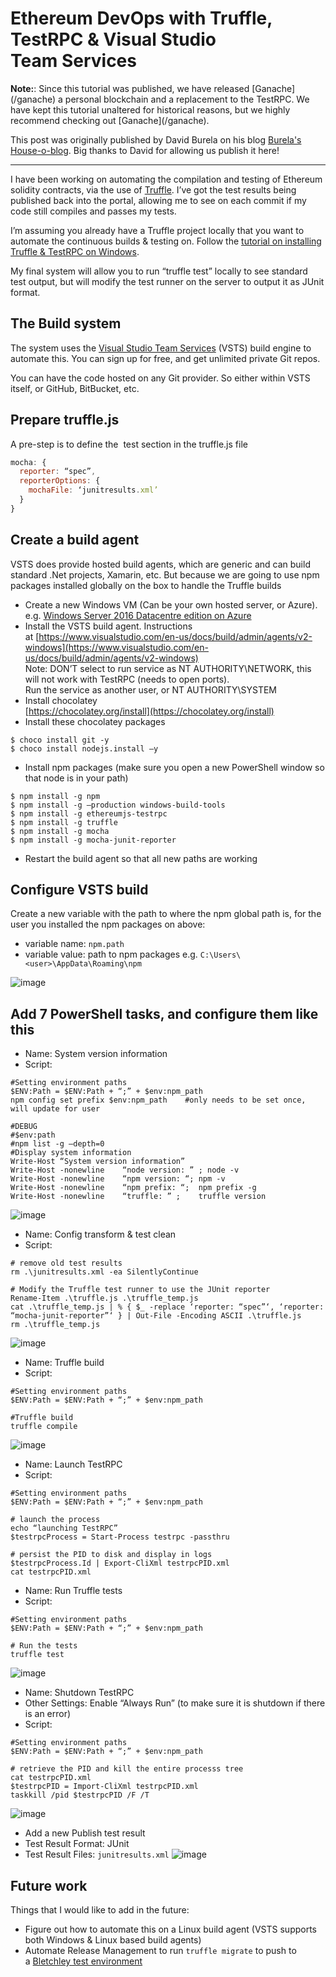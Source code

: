 # Ethereum DevOps with Truffle, TestRPC & Visual Studio Team Services

<p class="alert alert-warning">
<strong>Note:</strong>: Since this tutorial was published, we have released [Ganache](/ganache) a personal blockchain and a replacement to the TestRPC. We have kept this tutorial unaltered for historical reasons, but we highly recommend checking out [Ganache](/ganache).
</p>

This post was originally published by David Burela on his blog [Burela's House-o-blog](https://davidburela.wordpress.com/2016/12/23/ethereum-devops-with-truffle-testrpc-visual-studio-team-services/). Big thanks to David for allowing us publish it here!

-------------------

I have been working on automating the compilation and testing of Ethereum solidity contracts, via the use of [Truffle](http://truffleframework.com/). I’ve got the test results being published back into the portal, allowing me to see on each commit if my code still compiles and passes my tests.

I’m assuming you already have a Truffle project locally that you want to automate the continuous builds & testing on. Follow the [tutorial on installing Truffle & TestRPC on Windows](/tutorials/how-to-install-truffle-and-testrpc-on-windows-for-blockchain-development).

My final system will allow you to run “truffle test” locally to see standard test output, but will modify the test runner on the server to output it as JUnit format.

## The Build system

The system uses the [Visual Studio Team Services](https://azure.microsoft.com/en-us/services/visual-studio-team-services/) (VSTS) build engine to automate this. You can sign up for free, and get unlimited private Git repos.  

You can have the code hosted on any Git provider. So either within VSTS itself, or GitHub, BitBucket, etc.

## Prepare truffle.js

A pre-step is to define the  test section in the truffle.js file

```javascript
mocha: {  
  reporter: “spec”,  
  reporterOptions: {  
    mochaFile: ‘junitresults.xml’  
  }  
}
```

## Create a build agent

VSTS does provide hosted build agents, which are generic and can build standard .Net projects, Xamarin, etc. But because we are going to use npm packages installed globally on the box to handle the Truffle builds

- Create a new Windows VM (Can be your own hosted server, or Azure).  
e.g. [Windows Server 2016 Datacentre edition on Azure](https://azure.microsoft.com/en-au/marketplace/partners/microsoft/windowsserver2016datacenter/)
- Install the VSTS build agent. Instructions at [https://www.visualstudio.com/en-us/docs/build/admin/agents/v2-windows](https://www.visualstudio.com/en-us/docs/build/admin/agents/v2-windows)  
Note: DON’T select to run service as NT AUTHORITY\NETWORK, this will not work with TestRPC (needs to open ports).  
Run the service as another user, or NT AUTHORITY\SYSTEM
- Install chocolatey  
[https://chocolatey.org/install](https://chocolatey.org/install)
- Install these chocolatey packages

```
$ choco install git -y
$ choco install nodejs.install –y
```

- Install npm packages (make sure you open a new PowerShell window so that node is in your path)

```
$ npm install -g npm
$ npm install -g –production windows-build-tools
$ npm install -g ethereumjs-testrpc
$ npm install -g truffle
$ npm install -g mocha
$ npm install -g mocha-junit-reporter
```

- Restart the build agent so that all new paths are working

## Configure VSTS build

Create a new variable with the path to where the npm global path is, for the user you installed the npm packages on above:

- variable name: `npm.path`
- variable value: path to npm packages e.g. `C:\Users\<user>\AppData\Roaming\npm`  

![image](https://davidburela.files.wordpress.com/2016/12/image5.png)

## Add 7 PowerShell tasks, and configure them like this
- Name: System version information  
- Script:  

```
#Setting environment paths  
$ENV:Path = $ENV:Path + “;” + $env:npm_path  
npm config set prefix $env:npm_path    #only needs to be set once, will update for user  

#DEBUG  
#$env:path  
#npm list -g –depth=0  
#Display system information  
Write-Host “System version information”  
Write-Host -nonewline    “node version: ” ; node -v  
Write-Host -nonewline    “npm version: “; npm -v  
Write-Host -nonewline    “npm prefix: “;  npm prefix -g  
Write-Host -nonewline    “truffle: ” ;    truffle version  
```
![image](https://davidburela.files.wordpress.com/2016/12/image6.png)

- Name: Config transform & test clean
- Script:

```
# remove old test results  
rm .\junitresults.xml -ea SilentlyContinue 

# Modify the Truffle test runner to use the JUnit reporter  
Rename-Item .\truffle.js .\truffle_temp.js  
cat .\truffle_temp.js | % { $_ -replace ‘reporter: “spec”‘, ‘reporter: “mocha-junit-reporter”‘ } | Out-File -Encoding ASCII .\truffle.js  
rm .\truffle_temp.js  
```
![image](https://davidburela.files.wordpress.com/2016/12/image7.png)


- Name: Truffle build  
- Script:  

```
#Setting environment paths  
$ENV:Path = $ENV:Path + “;” + $env:npm_path

#Truffle build  
truffle compile  
```
![image](https://davidburela.files.wordpress.com/2016/12/image8.png)

- Name: Launch TestRPC  
- Script:  

```
#Setting environment paths  
$ENV:Path = $ENV:Path + “;” + $env:npm_path

# launch the process  
echo “launching TestRPC”  
$testrpcProcess = Start-Process testrpc -passthru  

# persist the PID to disk and display in logs  
$testrpcProcess.Id | Export-CliXml testrpcPID.xml  
cat testrpcPID.xml
```


- Name: Run Truffle tests  
- Script:  

```
#Setting environment paths  
$ENV:Path = $ENV:Path + “;” + $env:npm_path

# Run the tests  
truffle test  
```
![image](https://davidburela.files.wordpress.com/2016/12/image10.png)


- Name: Shutdown TestRPC  
- Other Settings: Enable “Always Run” (to make sure it is shutdown if there is an error)  
- Script:  

```
#Setting environment paths  
$ENV:Path = $ENV:Path + “;” + $env:npm_path

# retrieve the PID and kill the entire processs tree  
cat testrpcPID.xml  
$testrpcPID = Import-CliXml testrpcPID.xml  
taskkill /pid $testrpcPID /F /T  
```
![image](https://davidburela.files.wordpress.com/2016/12/image11.png)

- Add a new Publish test result
- Test Result Format: JUnit  
- Test Result Files: `junitresults.xml`
![image](https://davidburela.files.wordpress.com/2016/12/image12.png)

## Future work

Things that I would like to add in the future:

- Figure out how to automate this on a Linux build agent (VSTS supports both Windows & Linux based build agents)
- Automate Release Management to run `truffle migrate` to push to a [Bletchley test environment](https://azure.microsoft.com/en-us/blog/project-bletchley-blockchain-infrastructure-made-easy/)
